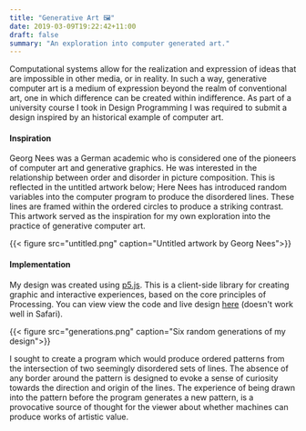 ```yaml
---
title: "Generative Art 🖼"
date: 2019-03-09T19:22:42+11:00
draft: false
summary: "An exploration into computer generated art."
---
```


Computational systems allow for the realization and expression of ideas that are impossible in other media, or in reality. In such a way, generative computer art is a medium of expression beyond the realm of conventional art, one in which difference can be created within indifference. As part of a university course I took in Design Programming I was required to submit a design inspired by an historical example of computer art.


#### Inspiration
Georg Nees was a German academic who is considered one of the pioneers of computer art and generative graphics. He was interested in the relationship between order and disorder in picture composition. This is reflected in the untitled artwork below; Here Nees has introduced random variables into the computer program to produce the disordered lines. These lines are framed within the ordered circles to produce a striking contrast. This artwork served as the inspiration for my own exploration into the practice of generative computer art.

{{< figure src="untitled.png" caption="Untitled artwork by Georg Nees">}}


#### Implementation

My design was created using [p5.js](https://p5js.org). This is a client-side library for creating graphic and interactive experiences, based on the core principles of Processing. You can view view the code and live design [here](https://www.openprocessing.org/sketch/687721) (doesn't work well in Safari).

{{< figure src="generations.png" caption="Six random generations of my design">}}

 I sought to create a program which would produce ordered patterns from the intersection of two seemingly disordered sets of lines. The absence of any border around the pattern is designed to evoke a sense of curiosity towards the direction and origin of the lines. The experience of being drawn into the pattern before the program generates a new pattern, is a provocative source of thought for the viewer about whether machines can produce works of artistic value.